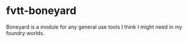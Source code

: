 # fvtt-boneyard
Boneyard is a module for any general use tools I think I might need in my foundry worlds.

